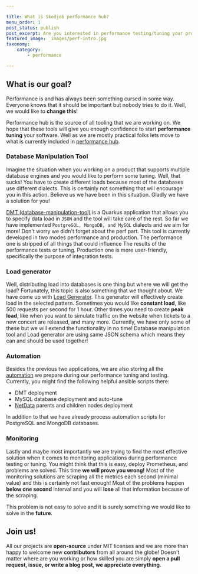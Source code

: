 ```yaml
---

title: What is Skodjob performance hub?
menu_order: 1
post_status: publish
post_excerpt: Are you interested in performance testing/tuning your project? If the answer is yes check out Skodjob performance hub!
featured_image: _images/perf-intro.jpg
taxonomy:
    category:
        - performance

---
```


## What is our goal?
Performance is and has always been something cursed in some way. Everyone knows that it should be important
but nobody tries to do it. Well, we would like to **change this**!

Performance hub is the source of all tooling that we are working on. We hope that these tools will
give you enough confidence to start **performance tuning** your software. Well as we are mostly practical folks
lets move to what is currently included in [performance hub](https://github.com/skodjob/database-performance-hub).

### Database Manipulation Tool
Imagine the situation when you working on a product that supports multiple database engines and you
would like to perform some tuning. Well, that sucks! You have to create different loads because
most of the databases use different dialects. This is certainly not something that will encourage
you in this action. Believe us we have been in this situation. Gladly we have a solution for you!

[DMT (database-manipulation-tool)](https://github.com/skodjob/database-performance-hub/tree/main/database-manipulation-tool)
is a Quarkus application that allows you to specify data load in `JSON` and the tool will take care of the rest.
So far we have implemented `PostgreSQL, MongoDB, and MySQL` dialects and we aim for more!
Don't worry we didn't forget about the perf part. This tool is currently developed in two modes
performance and production. The performance one is stripped of all things that could influence
The results of the performance tests or tuning. Production one is more user-friendly, specifically the purpose of
integration tests.

### Load generator
Well, distributing load into databases is one thing but where we will get the load? Fortunately, this
topic is also something that we thought about. We have come up with [Load Generator](https://github.com/skodjob/database-performance-hub/tree/main/load-generator).
This generator will effectively create load in the selected pattern. Sometimes you would like **constant load**, like 500 requests per second
for 1 hour. Other times you need to create **peak load**, like when you want to simulate traffic on the website
when tickets to a new concert are released, and many more. Currently, we have only some of these but we will
extend the functionality in no time! Database manipulation tool and Load generator are using same JSON schema which means
they can and should be used together!

### Automation
Besides the previous two applications, we are also storing all the [automation](https://github.com/skodjob/database-performance-hub/tree/main/ansible-automation) we prepare during
our performance tuning and testing. Currently, you might find the following helpful ansible scripts there:

- DMT deployment
- MySQL database deployment and auto-tune
- [NetData](https://github.com/netdata/netdata) parents and children nodes deployment

In addition to that we have already process automation scripts for PostgreSQL and MongoDB databases.

### Monitoring
Lastly and maybe most importantly we are trying to find the most effective solution when it comes to monitoring
applications during performance testing or tuning. You might think that this is easy, deploy Prometheus, and problems are solved. This time **we will prove you wrong!** Most of the monitoring solutions are scraping all the metrics
each second (minimal value) and this is certainly not fast enough! Most of the problems happen **below one second** interval
and you will **lose** all that information because of the scraping.

This problem is not easy to solve and it is surely something we would like to solve in the **future**.


## Join us!
All our projects are **open-source** under MIT licenses and we are more than happy to welcome new
**contributors** from all around the globe! Doesn't matter where are you working or how skilled you are
simply **open a pull request, issue, or write a blog post, we appreciate everything**.
